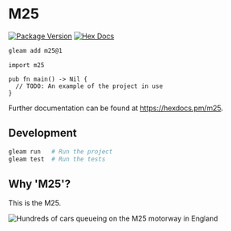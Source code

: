 # M25

[![Package Version](https://img.shields.io/hexpm/v/m25)](https://hex.pm/packages/m25)
[![Hex Docs](https://img.shields.io/badge/hex-docs-ffaff3)](https://hexdocs.pm/m25/)

```sh
gleam add m25@1
```
```gleam
import m25

pub fn main() -> Nil {
  // TODO: An example of the project in use
}
```

Further documentation can be found at <https://hexdocs.pm/m25>.

## Development

```sh
gleam run   # Run the project
gleam test  # Run the tests
```

## Why 'M25'?

This is the M25.

![Hundreds of cars queueing on the M25 motorway in England](https://i2-prod.mylondon.news/incoming/article28007160.ece/ALTERNATES/s1200/1_m25-traffic.jpg)

